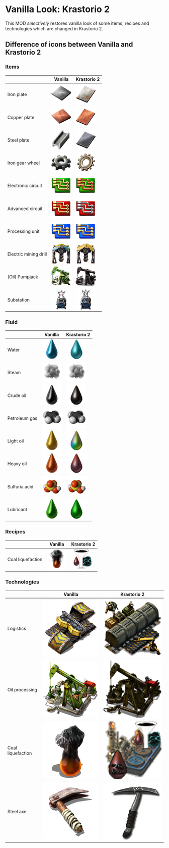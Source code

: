 # Vanilla Look: Krastorio 2

This MOD _selectively_ restores vanilla look of some items, recipes and technologies which are changed in Krastorio 2.

## Difference of icons between Vanilla and Krastorio 2

### Items

||Vanilla | Krastorio 2|
|-|-|-|
|Iron plate|![](docs/images/vanilla/iron-plate.png)|![](docs/images/k2/iron-plate.png)|
|Copper plate|![](docs/images/vanilla/copper-plate.png)|![](docs/images/k2/copper-plate.png)|
|Steel plate|![](docs/images/vanilla/steel-plate.png)|![](docs/images/k2/steel-plate.png)|
|Iron gear wheel|![](docs/images/vanilla/iron-gear-wheel.png)|![](docs/images/k2/iron-gear-wheel.png)|
|Electronic circuit|![](docs/images/vanilla/electronic-circuit.png)|![](docs/images/k2/electronic-circuit.png)|
|Advanced circuit|![](docs/images/vanilla/advanced-circuit.png)|![](docs/images/k2/advanced-circuit.png)|
|Processing unit|![](docs/images/vanilla/processing-unit.png)|![](docs/images/k2/processing-unit.png)|
|Electric mining drill|![](docs/images/vanilla/electric-mining-drill.png)|![](docs/images/k2/electric-mining-drill.png)|
|(Oil) Pumpjack|![](docs/images/vanilla/pumpjack.png)|![](docs/images/k2/oil-pumpjack.png)|
|Substation|![](docs/images/vanilla/substation.png)|![](docs/images/k2/substation.png)|

### Fluid

||Vanilla | Krastorio 2|
|-|-|-|
|Water|![](docs/images/vanilla/fluid/water.png)|![](docs/images/k2/fluid/water.png)|
|Steam|![](docs/images/vanilla/fluid/steam.png)|![](docs/images/k2/fluid/steam.png)|
|Crude oil|![](docs/images/vanilla/fluid/crude-oil.png)|![](docs/images/k2/fluid/oil.png)|
|Petroleum gas|![](docs/images/vanilla/fluid/petroleum-gas.png)|![](docs/images/k2/fluid/petroleum-gas.png)|
|Light oil|![](docs/images/vanilla/fluid/light-oil.png)|![](docs/images/k2/fluid/light-oil.png)|
|Heavy oil|![](docs/images/vanilla/fluid/heavy-oil.png)|![](docs/images/k2/fluid/heavy-oil.png)|
|Sulfuria acid|![](docs/images/vanilla/fluid/sulfuric-acid.png)|![](docs/images/k2/fluid/sulfuric-acid.png)|
|Lubricant|![](docs/images/vanilla/fluid/lubricant.png)|![](docs/images/k2/fluid/lubricant.png)|

### Recipes

||Vanilla | Krastorio 2|
|-|-|-|
|Coal liquefaction|![](docs/images/vanilla/recipe/coal-liquefaction.png)|![](docs/images/k2/recipe/coal-liquefaction.png)|

### Technologies

||Vanilla | Krastorio 2|
|-|-|-|
|Logistics|![](docs/images/vanilla/technology/logistics-1.png)|![](docs/images/k2/technology/logistics-1.png)|
|Oil processing|![](docs/images/vanilla/technology/oil-gathering.png)|![](docs/images/k2/technology/oil-gathering.png)|
|Coal liquefaction|![](docs/images/vanilla/technology/coal-liquefaction.png)|![](docs/images/k2/technology/coal-liquefaction.png)|
|Steel axe|![](docs/images/vanilla/technology/steel-axe.png)|![](docs/images/k2/technology/steel-pickaxe.png)|
